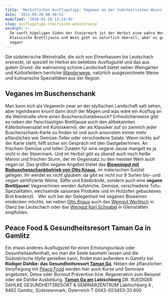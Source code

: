 ```yaml
---
title: 'Herbstlicher Ausflugstipp: Veganes an der Südsteirischen Weinstraße'
date: '2013-09-20 08:30:53'
modified: '2016-01-20 13:24:45'
slug: ausflugstipp-steirische-weinstrasse
excerpt: >-
  Im sanft hügeligen Süden der Steiermark ist der Herbst eine wahre Wonne.
  Klassische Brettljause und Wein gibt es natürlich überall, aber es geht auch
  vegan!
---
```


Die südsteirische Weinstraße, die sich von Ehrenhausen bis Leutschach erstreckt, ist speziell im Herbst ein beliebtes Ausflugsziel und das aus gutem Grund: die wahnsinnig schöne Landschaft bietet neben Weingärten und Kürbisfeldern herrliche [Wanderwege](http://www.suedsteirischeweinstrasse.at/WeinWANDERN.2250.0.html), natürlich ausgezeichnete Weine und kulinarische Spezialitäten aus der Region.

## Veganes im Buschenschank

Man kann sich als VeganerIn zwar an der idyllischen Landschaft satt sehen, aber irgendwann knurrt dann doch der Magen und was wäre ein Ausflug an die Weinstraße ohne einen Buschenschankbesuch? Erfreulicherweise gibt es neben der fleischlastigen Brettljause auch den altbekannten Käferbohnensalat mit Kürbiskernöl, der als Klassiker auf so ziemlich jeder Buschenschank-Karte zu finden ist und auch ansonsten immer mehr pflanzliches wie Gemüse-Teller oder verschiedene Salate. Wenn nichts auf der Karte steht, hilft sicher ein Gespräch mit den GastgeberInnen. An frischem Gemüse und tollen Zutaten für eine vegane Jause mangelt es ja nicht in der Steiermark. Und im Herbst gibt es überall auch noch heiße Maroni und frischen Sturm, der im Gegensatz zu den meisten Wein auch vegan ist. Das größte vegane Angebot bietet das [**Bioweingut mit Biobuschenschankbetrieb von Otto Knaus**](http://www.biowein-knaus.at/index.php?id=15), im malerischen Sulztal gelegen. Ihr werdet es nicht glauben: da gibt es nicht nur 9 Sorten bio- und vegan-zertifizierte Weine, Säfte und Edelbrände, sondern auch eine **vegane Brettljause**! VeganerInnen werden Aufstriche, Gemüse, verschiedene Tofu-Spezialitäten, wechselnde saisonale Produkte und im Holzofen gebackenes Brot kredenzt. [<!-- Image removed (no copyright): südstmk-Collage-300x214.jpg -->](https://www.veganblatt.com/i/südstmk-Collage.jpg)   Wer sich bei der Gelegenheit mit veganen Bioweinen eindecken möchte, sei neben [Otto Knaus](http://www.biowein-knaus.at/) auch das [Weingut Werlitsch](http://www.werlitsch.com/) in Glanz bei Leutschach oder das [Weingut Karl Schnabel](http://www.karl-schnabel.at/) in Gleinstätten empfohlen.

## Peace Food & Gesundheitsresort Taman Ga in Gamlitz

Ein etwas anderes Ausflugsziel für einen Erholungsurlaub oder Gesunheitsaufenthalt, wo man die Seele baumeln lassen und die Südsteirische Idylle genießen kann, findet man außerdem in Gamlitz bei **Rüdiger Dahlke: das Gesundheitsresort [Taman Ga](http://www.taman-ga.at/index.html)**. Neben der pflanzlichen Verpflegung mit [Peace Food](http://www.peacefood.org/) werden hier auch Kurse und Seminare angeboten, Detox oder Burnout Prävention bzw. Regeneration zum Beispiel oder die Dahlke Ausbildung. **[Taman Ga am](http://www.taman-ga.at/index.html) Labischberg** DR. RUEDIGER DAHLKE GESUNDHEITSRESORT & SEMINARZENTRUM Lab­itsch­berg 4 , 8462 Gamlitz, Südsteiermark, Österreich T 0043-(0)3453-33 600
